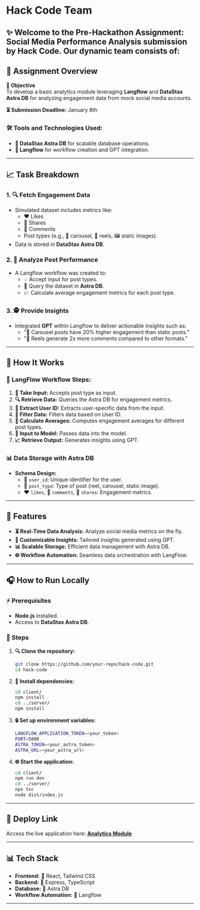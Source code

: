 # Hack Code Team 

✨ Welcome to the **Pre-Hackathon Assignment: Social Media Performance Analysis** submission by **Hack Code**. Our dynamic team consists of:
---

## 🔧 Assignment Overview

**🎡 Objective**  
To develop a basic analytics module leveraging **Langflow** and **DataStax Astra DB** for analyzing engagement data from mock social media accounts.

**⏳ Submission Deadline:** January 8th  

### 🛠️ Tools and Technologies Used:
- **📀 DataStax Astra DB** for scalable database operations.
- **🔄 Langflow** for workflow creation and GPT integration.

---

## 📈 Task Breakdown

### 1. 🔍 Fetch Engagement Data
- Simulated dataset includes metrics like:
  - ❤️ Likes
  - 💪 Shares
  - 💬 Comments
  - Post types (e.g., 🎢 carousel, 🎥 reels, 🖼️ static images).
- Data is stored in **DataStax Astra DB**.

### 2. 🔄 Analyze Post Performance
- A Langflow workflow was created to:
  - 💡 Accept input for post types.
  - 🔎 Query the dataset in **Astra DB**.
  - 📈 Calculate average engagement metrics for each post type.

### 3. 🕵️ Provide Insights
- Integrated **GPT** within Langflow to deliver actionable insights such as:
  - "🎢 Carousel posts have 20% higher engagement than static posts."
  - "🎥 Reels generate 2x more comments compared to other formats."

---

## 🔢 How It Works

### 🔀 LangFlow Workflow Steps:
1. **🔀 Take Input:** Accepts post type as input.
2. **🔍 Retrieve Data:** Queries the Astra DB for engagement metrics.
3. **🔑 Extract User ID:** Extracts user-specific data from the input.
4. **🔏 Filter Data:** Filters data based on User ID.
5. **🔢 Calculate Averages:** Computes engagement averages for different post types.
6. **🧲 Input to Model:** Passes data into the model.
7. **📈 Retrieve Output:** Generates insights using GPT.

### 📊 Data Storage with Astra DB
- **Schema Design:**
  - 👤 `user_id`: Unique identifier for the user.
  - 🔖 `post_type`: Type of post (reel, carousel, static image).
  - ❤️ `likes`, 💬 `comments`, 💪 `shares`: Engagement metrics.

---

## 🔄 Features

- **⏳ Real-Time Data Analysis:** Analyze social media metrics on the fly.
- **🔄 Customizable Insights:** Tailored insights generated using GPT.
- **📊 Scalable Storage:** Efficient data management with Astra DB.
- **🌐 Workflow Automation:** Seamless data orchestration with LangFlow.

---

## 🎧 How to Run Locally

### ⚡ Prerequisites
- **Node.js** installed.
- Access to **DataStax Astra DB**.

### 🔄 Steps

1. **🔍 Clone the repository:**
   ```bash
   git clone https://github.com/your-repo/hack-code.git
   cd hack-code
   ```

2. **🔧 Install dependencies:**
   ```bash
   cd client/
   npm install
   cd ../server/
   npm install
   ```

3. **🔒 Set up environment variables:**
   ```bash
   LANGFLOW_APPLICATION_TOKEN=<your_token>
   PORT=5000
   ASTRA_TOKEN=<your_astra_token>
   ASTRA_URL=<your_astra_url>
   ```

4. **🌐 Start the application:**
   ```bash
   cd client/
   npm run dev
   cd ../server/
   npx tsc
   node dist/index.js
   ```

---

## 🚀 Deploy Link

Access the live application here: [**Analytics Module**](#)

---



## 📊 Tech Stack

- **Frontend:** 🔧 React, Tailwind CSS  
- **Backend:** 🔧 Express, TypeScript  
- **Database:** 📀 Astra DB  
- **Workflow Automation:** 🔄 Langflow

---

